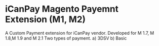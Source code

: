 # iCanPay Magento Payemnt Extension (M1, M2)

A Custom Payment extension for iCanPay vendor.
Developed for M 1.7, M 1.8,M 1.9 and M 2.1
Two types of payment. 
a) 3DSV
b) Basic
